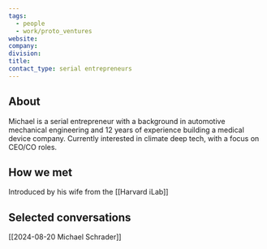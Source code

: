 ```yaml
---
tags:
  - people
  - work/proto_ventures
website: 
company: 
division: 
title: 
contact_type: serial entrepreneurs
---
```

## About
Michael is a serial entrepreneur with a background in automotive mechanical engineering and 12 years of experience building a medical device company. Currently interested in climate deep tech, with a focus on CEO/CO roles.

## How we met
Introduced by his wife from the [[Harvard iLab]]

## Selected conversations
[[2024-08-20 Michael Schrader]]